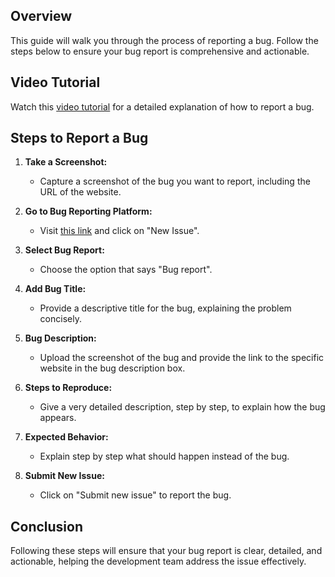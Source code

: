 ## Overview
This guide will walk you through the process of reporting a bug. Follow the steps below to ensure your bug report is comprehensive and actionable.

## Video Tutorial
Watch this [video tutorial](https://www.loom.com/share/b2ba175beba446cd85d2859fd7496694?sid=32f62a23-7a1e-475e-b5c9-4761e13c4888) for a detailed explanation of how to report a bug.

## Steps to Report a Bug

1. **Take a Screenshot:**
   - Capture a screenshot of the bug you want to report, including the URL of the website.

2. **Go to Bug Reporting Platform:**
   - Visit [this link](#) and click on "New Issue".

3. **Select Bug Report:**
   - Choose the option that says "Bug report".

4. **Add Bug Title:**
   - Provide a descriptive title for the bug, explaining the problem concisely.

5. **Bug Description:**
   - Upload the screenshot of the bug and provide the link to the specific website in the bug description box.

6. **Steps to Reproduce:**
   - Give a very detailed description, step by step, to explain how the bug appears.

7. **Expected Behavior:**
   - Explain step by step what should happen instead of the bug.

8. **Submit New Issue:**
   - Click on "Submit new issue" to report the bug.

## Conclusion
Following these steps will ensure that your bug report is clear, detailed, and actionable, helping the development team address the issue effectively.
